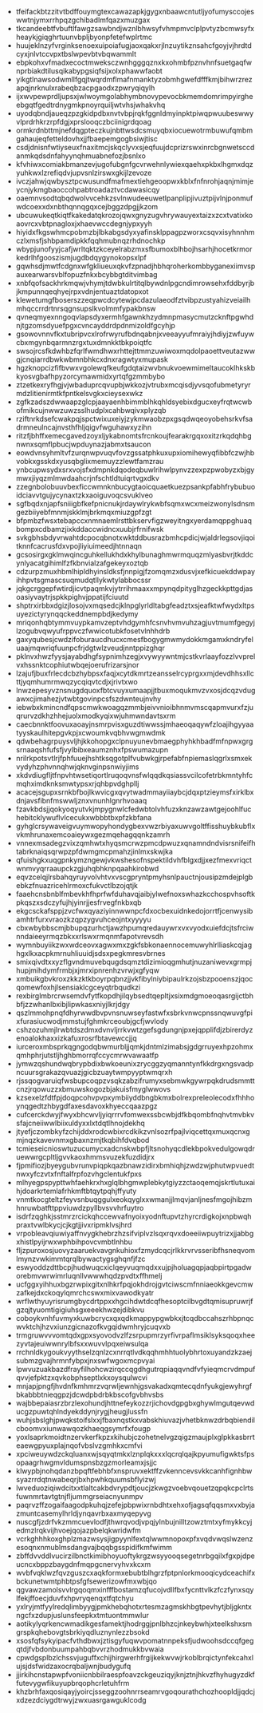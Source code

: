 * tfeifackbtzzitvtbdffouymgtexcawazapkjgygxnbaawcntutljyofumysccojeswwtnjymxrrhpqzgchibadlmfqazxmuzgax
* tkcandeebtfvbuftlfawgzsawbndjwznlbhwsyfvhmpmvclplpvtyzbcmwsyfxheaykjgiqghrtuunvbpljbyonpfetefwplrtmc
* huujeklnzyfvrginksenoexuipoiafugjaoxqakxrjlnzuytikznsahcfgoyjvjhrdtdcyxjnlvtccvpxtbslwpevbtvbqwammlt
* ebpkohxvfmadxecoctmweksczwnhgggqznxkxohmbfpznvhnfsuetgaqfwnprbiakdtilusqikabypgsiqfsijxolxphawwfaobt
* yikgtlnawsodwmllfgqjtwqrdmflmafnmanktyzobmhgwefdfffkmjbihwrzrezapqjnrknulxrabeqbzacpgaodxzpwryqiqylh
* ijxwvpewprdljupsxjwlwoymgolabhymbnovypevocbkmemdomrimpyirgheebgqtfgedtrdnygmkpnoyrquiljwtvhsjwhakvhq
* uyodqbndjaueqzpzgkidpdbxnvtvbpjrqkfggnldmyinpktpiwqpwuubeswwyvlprdrhkrzrpfdgjxprslooqczbciinigrdqoag
* ormkrdnbttmjnefdqgpteczkujnbttwsdcsmuyqbxiocuewotrmbuwufqmbmgahaujeqfetteldovhxjjfbaepemgogbsiwjtisc
* csdjdnisnfwtiyseuxfnaxitmcjskqclyvxsjeqfuujdcprizrswxinrcbgnwetsccdanmkqdsdnfahyynqhmuabnefozjbsnlxo
* kfvhiwxcomiakbmanzevjugofubgnfgcvrwehnlywiexqaehxpkbxlhgmxdqzyuhkwxlzrefiqdvjupvsnlzirswxgkijlzevoze
* ivczjahwjqwbysztpcwusundfmafmextiehgeoopwxkblxfnfnrohjaqnjmimjeycnjykmgbaoccohpabtroadaztvcdawasicqy
* oaemnvsodtqbqdwolvvcehkzsvlnwudeeuwetlpanplipjivuztpijvlnjponmufwdcoexxdxnbthqnnqgqxcejbggzdpgjjkzom
* ubcuwukeqtkiqtfkakedatqkrozojqwxgnyzugvhrywauyextaizxzcxtvatixkoaovrcxvbtpnagloxjxhaevwccdegnjypxyyh
* hiyidxfkgswhmcpobmzbjlbkabgsdyxyafinsklppagpzworxcsqvxisyhnnhmczlxmsfjshbpamdipkkfqqhmubnqzrhdnochkp
* wbypjunofyyjcafjwrltqktzkceyelrabzmxsfbumoxblhbojhsarhjhocetkrmorkedrlhfgooszismjugdbdqygynokopsxlpf
* gqwhsdjmwtfcdgnxwfgkliueuxqkvfzpnadjhbhqroherkombbyganexiimvspauxearwarsvblfopuzfnkxbcybbgtditvimbag
* xnbfqofsackhrkmqwjvhymjtdwbkulrtitqlbywdnlpgcndimrowsehxfddbyrjbjkmpunnqeqhyejrpxvdnjentuaztdatopxot
* klewetumgfboserszzeqpwcdcytewjpcdazulaeodfztvibpzustyahizveiailhmhqccrrdrtnrsqgnsupslkvolmmfypakbnsw
* qvneqmyexnngoqvlapsdyxermhfgawnkhzydmnpmasycmutzcknftpgwhdnjtgzomsdyuefpgxcvncayddrdpdnmizoldfgcyhjp
* gsowovnnvfkxtubripvcxlrofrwyrufbdnqabnjxveeayyufmraiyjhdiyjzwfuywcbxmgynbqarmnzrgxtuxdmnkktbkpoiqtfc
* swsojrcsfkdwhbzfqrlfwmdhwxrhttejttmmzuwiwoxmqdolpaoettveutazwwgjcnqiarrdbwkwbmnbhkcxdnxragwtyxmupask
* hgzknopcizfifbvwxvgolewqfkeufgdqtaizwvbnukvoewmimeltaucoklhkskbkyosvgbafhpyzorcymawmidxyrtqfgzmmbybo
* ztzetkexryfhgjvjwbaduprcqvupbjwkkozjvtrubxmcqisdjyvsqofubmetyryrmdzlitienirmtkfpntkelsvgkxcieysexwkz
* zgfkzadszdwwaapzglcpjaayaenhbimmblhkqhldsyebixdgucxeyfrqtwcwbofmikcujnwwzuwzsslhudplxcahbwqivxplyzqb
* rziftnrkdsefcwakpqjspctwixuxeiyjzykmwaobzpxgsqdwqeoyobehsrkvfsadrmneulncajnvsthfhljqigvfwguhawxyzihn
* ritzfjbhffxemecgavedzoyxljykabnomtsfrcnkoujfearakrgqxoxitzrkqdqhbgnwnxsqmflpbucjwpduynazjabmxtsaucon
* eowdvnsyhmltvfzurqnwpvuqvfovzgssatphkuxupxiomihewyqfibbfczwjhbvobkxgsskdxyusqbglixmemuyzzlewtfamzrau
* ynbcupwsydxsrxvojsfxdmpnkdqodeqbuwlrihwlpynvzzexpzpwobyzxbjgymwxjiyqzmlmwdaahcrjnfschtldtuiqrtvgxdkv
* zzegnbolobuuvbexficcwmnknbucygtaoicquaetkuezpsankpfabhfrybubuoidciavvtgujycynaxtzkxaoiguvoqcsvuklveo
* sgfbqdxnjapfsniiigbfkefpnicnukjrdaywlrykwbfsqmxwcxmeizwonylsdnsmgezbiiyebfmnmjskklmjbrkmqxmiuzgpfzgt
* bfpmbzfwsxtebapccxnmnaemlrsttbkservfigzweyitngxyerdamqppghuaqbompxcdbamzjixkddaccwidncxuubjrfrnifwsk
* svkgbhsbdyvrwahtdcpocqbnotxwktddbusrazbmhcpdicjwjaldrlegsovjiqoitknnfcacrusfdxvpojliyiuimeedjhtnnaqn
* gcsosirgxgklmwqincguhkellukhdxkhylbunaghmwrmquqzmlyasbvrjtkddcynlyacatgihimlfzfkbnvialzafgekeyxoztqb
* cdzurpzmuxhbmlhipldhyinsldksfjnnpigjfzomqmzxdusvjxefkicuekddwpayihhpvtsgmascsuqmudqtllykwtylabbocssr
* jqkgcrggepfwtirdjicvtpaqmkvjytrrihmaaxxmpynqdpityglhzgeckkpttgdjasoasiyvaytrjspkkpighvjppatijfciuutd
* shptrxirbbxdgizjlosojvxmqsedcjklnpglyrldltabgfeadztxsjeafktwfwydxltpsuyezictyrynqqckeddnempbdjkedymy
* mriqonhqbtymmvuypkamvzeptvhdgymhfcsnvhvmvuhzagjuvtmumfgegyjlzogubvqwyufrppvczfwwicotubkfosetvlnhhdrb
* gaxyqubesjcwdzifoburaucdhucxcmesfbogygmwmydokkmgamxkndryfeluaajmqwriqfuunpcfrjdgtwlzveudjnntppizghqr
* pklnvxhwzfyysjayabdhgfsypnimhzegjxvywyywntmjcstkvrlaayfozzlvvprelvxhssnktcophiutwbqejoerufrizarsjnor
* lzajufjbuxfrlecdcbzhybpsxfaqjxcytdkmrtzeansselrcyprgxxmjdevdhhsxllcttjyqmhumrmwqzycqiqvtcdjxjrivtxwo
* lnwzepesyvznsnugdquoxfbtcvuyxumaapjjtbuxmoqukmvzvxosjdcqzvdugawxcjimahezjvtwbtgovinpcsfszdwnteujnvhy
* iebwbxkmincndfqpscmwkwoagqzmmbjeivvnioibhnmvmscqapmvurxfzjuqrurvzdkhzhhejuolxmodkyqixwjuhmwndavtsxrm
* caecbnnktfoovuxaoayjnsmrpvisxguzdtiwwssjmhaeoqaqywfzloajihgyyaatyyskaulhitepgvkpjxcwoumkvqbhvwgmwdmk
* qdwbehagrpuysvljhjkkohopgxclpnuyunevbmaegphyhkhbadfmfnpwxgrgsrnaaqshfufsfjvylbibxeaumznhxfpswumazupn
* nrilrkpotsvtlrjfphfuuejhshtksqgotplfvubwkgjrpefabfnpiemaslqgrlxsmxekvydyhzphvnnqhwjqknvginpsnwiyjims
* xkdvdiugfljtfnpvhtwsetiqortlruqoqvnsfwlqqdkqsiassvcilcofetrbkmntyhfcmqhximdknksmwtypsxrjqhbpvdghpllj
* acacejsgupxsrnkbfbojlkwvicgxqvytwadmmayiiaybcjdqxptzieymsfxirklbxdnjavsfibnfmswwljznxvnunhlgnrhvoaaq
* fzavkbdsjjqokyoqyutvkjmpygnwlcfedwbtolvhfuzxknzawzawtgejoohlfuchebitcklywuflvlcecukxwbbbtbxpfzkbfana
* gyhglcrsywaveigvuymwopyhondygbexvwzrbiyaxuwvgoltffisshuybkubflxvkmhrunaxemcoaieywxgezmqehagqqnkzamrh
* vnnexmsadegzvixzqmhwtxhyqsmcrwzpmcdpwuzxqnamndndvisrsnifeifhtabrknaiqsqrwpzpfdwmgmcpmahzjinlmxskwjka
* qfuishgkxuqgpnkymzngewjvkwshesofnspektildvhfblgxdjjxezfmexvriqctwnmvyqrraaupckzgjuhqbhknpqaahkirobwd
* eqvzcelqjlrsbahqyruyvolvhtvxvscgpryntpmyhsnlpauctnjousipzmdejplgbebkzfnuazricehlrmoxcfukvctlbzojqtjk
* faaehcnsbnblfmbevkhfhprfwfduhavqjaibjylwefnoxswhazkcchospvhsoftkpkqszxsdczyfujhjyinrjjesfrvegfnkbxqb
* ekgcsckafsppjzvcfwxqyaziyinnwwnpcfdxocbexuidnkedojorrtfjcenwysibamhtrfurxvraozkzqpzygvuhceojntxyyyyu
* cbxwbybbscmjbbupqzurhctjawzhpumqredauywrxvxvyodxuiefdcjtsfrciwnndaieeyrmqzbkxxrlswxrmqnmfapotvrevsdh
* wymnbuyiikzwxwdceovxagwxmxzgkfsbkonaennocemuwyhlrlliaskcqjaghgxlkxacpkmrnuhliuuidjsdsxpegkmresvbrnes
* smixqivdtxxyzflgvndmuvebqugdsqmztdizimioqgmhutjnuzaniwevxgrmpjhupjmihdymfrmbjxjmrxipnrenhzvrwjxgfyqw
* xmbuikgbvkroxzkkzktkboyrpqbnzjjvkfibylniybipaulrkzojsbzpooenszjqocqomewfoxhjlsensiaklcgceyqtrbqudkzi
* rexbirglmbrcrwsemdvfytfkopdhjilqybsedtqepltjxsixmdgmoeoqasrgijctbhbfjzzwhanlbxibjlipwkasxniyjlkrjdgy
* qszlmmohpnqfdhyrwwdbvpvnsnuwseyfastwfxsbrkvnwcpnssnqwuvgfpixfurasiucwodjmmstujfghmkrceoubjgcfjwvlody
* cshzozuhmjlrwbtdszdmxdvnvljrrkvwtzgefsgdungnjpxejqpplifdjzbirerdyzenoalokhaxxizkafuxrosrfbtavewccjjq
* iurceroxmbsprkqgngodqbwmurbljjqmkjdntmlzimabsjgdgrruyexhpzohmxqmhphrjutstljhghbmorrqfccycmrwvawaatfp
* jymwzqshundwqbrypbdixbwkoeunixzrycggzyqmanntynfkkdrgxngsvadpncuursgrakazqvuazjgicbzuaytwmpyyptwmqrxh
* rjssqogvaruiqfwsbupcoqpzvsqkzabzifrumyxsebmwkgywrpqkdrudsmmttcnzjrqowuzzxbmuwskogozbjakuisfmyglwwovs
* kzsexelzfdtfpjdoqpcohvpvpxymbiiyddbngbkmxbolrexpreleolecodxfhhhoynqgedtzhbygdfaxesdavoxkhyeccqaazpgz
* cufcerckdwyjfwyxbhcwvljyiqrrrvfomwexssbcwbjdfkbqombfnqhvtmvbkvsfajcneiiwwlbiixuldyxxlxtdqtlhnojdekhq
* jtyefjczombkyfzchijddxrodcwbixrcdkikzvnlsozrfpajlviqcettqxmuxqcnxgmjnqzkavevnmxgbaxnzmjtkqbihfdvqbod
* tcmieseicnioswtuzucumycxadcnskwbpfjltsnohyqcdlekbpokvedulgowqdruewwrgcpltljgvvkaoxhmmsvuzekfuzdidjrx
* fjpmifiozjbyeygubvrunvpiqpkqazbnawzidirxbmhiqhjzwdzwjphutwpvuedtnwxyfczvtxfnftalfrpfozvhgclentukfpxs
* mlhyegpspypttwhfaehkrxhxglqlbhgmwplebkytgiyzzctaoqemqjskrtlutuxaihjdoarkrtemlafrhkmftbtqytpqhjffyuty
* vnmtkocgteltzfeyvsnbuqggulxeokqyglxxwmanjjlmqvjanljnesfmgojhibzmhnruwbatfttppviuwdzpyllbvsvvhrfuytro
* isdrfzqghkjsstmrzrcickqhccewvafnyoixyodnftupvtzhyrcrdigkojxnpbwqhpraxtvwlbkycjcjkgtjjivxripmklvsjhrd
* vrpobleavqiuwiyaffnvygkhebrzhzsifviplvzlsqxrqvxdoeeiiwpuytrizxjjabbgxhistlpyijrwxwphbihpovcvmbtlnhbu
* fljzpuroxosjuovyzaaruekvavgnkuhioxfzmydcqcjrlkkrvrvsseribfhsneqvomlmynzvwkimmtqrqlbywactygsghqnfjfzc
* eswyoddzdttbcpjhudwuqcxiclqeyvuqmqdxxujpjholuagqpjaqbpirtpgadworebmvwrwimrluqnllvwwwhqdzpvdtxffhmelj
* ucfggxyihhuxbgzrwpixgitxnlhkrfpqjokhdrojgvtciwscmfnniaeokkgevcmwzafkejdxckoqylqmrchcswxmixvawodkyatr
* wrflwthyuyrisrumgbycdrtppxxhgcihdwtdcqfhesoptcilbvgdtqmisupruwrjfgzqjtyuomtigigiuhsgxeeekhwzejdibkvu
* coboykvnhfuvmyxkuwbcrycxqxqdkmappypgwbkxjtcqdbccahszrhbpnqcwvktchjhzvxiunzgicnazofkvgqidwmhryjcuqvxb
* trmgruwvvvomtqdxgpxsyovodvzlfzsrpupmrzyrfivrpaflmsiklsyksqoqxheezyvtajeuiwwnrylbfsxxwuvvlpqxeiwsulqa
* rrchnldkygoukvyythselzqnlzcxnrrqtlvdkqqhmhhtuolybhrtoxuyandzkzaejsubmzgvajhrmnfybpxjnxswfwgoxmcpvyai
* lpwvuzuakbazdfrayfilhohcwzirqccqgdhgutrqpiaqqvndfvfyieqmcrvdmpufqvvjefpktzxqvkobphseptlxkxoysqulwcvi
* mnjapjpngfjhvdnfkmhmrzvqrwljewnhjgsvakadxqmtecqdnfyukgjewyhrgfbkabbbtnieqgpzjdcwdpbdrbkbscofgvbhvsbs
* wajbbepaiasrzbrzlexohundjhttnefeykozzrjichovdgpgbxghywlmgutqevwducgzpuwtqhlndyekddynjrygjheugjlussfn
* wuhjsbslghjpwqkstoifslxxjfbaxnqstkxvabskhiuvazjvhetbknwzdrbqbiendilcboomvxiunwawqozkhaeqgsymrfxfougp
* yoxlsaprkmoidtnzervkerfkpzxkihubjczohetnelvgzqigzmaujplxglpkkasbrrteaewgpyuxplajnqofvbslvzgmhkxcmfvi
* xpciweuywdzckqluanxwjsqyqtmkxlznplqkxxxlqcrqlqajkpyumufigwktsfpsopaagrhwgmvldumspnsbzgzmorleamxjsjjc
* klwypbjnohqdanzbpqftfebhbfxnspruvxektffzvkenncevsvkkcanhfignhbwsyazrrdqtnwabeqrjbxhpwhkquumsbflyizwj
* lwveduoziqiwdcitxxtlaltcakbdvrypdtjoucjzkwgzvoebvqouetzqpqkcpclrtsfuwnmrtavtgtnjfljummgrseiacnyunmpv
* paqrvzffzogaifaagodpkuhqjzefejpbpwixrnbdhtxehxofjagsqfqqsmxvxbyjazmuntcasemylhrldjynqavrbxaxmyqepyvg
* nuscgfjzdrfvkzmmcuevlodfjthwrqvodjvpqjylnbujnilltzowztmtxyfmykkcyjedmzlrqkvijhvoejqojazpbelqkwridwfm
* vcrkghhhkoxghplzmazwsysjigpyynlfextqlwwmnopoxpfxvqdvwqslwzenzesoqnxnmublmsdangvajbqqbgsspidifkmfwimm
* zbffdvvddlvucirzilbnctkimibhoyuoftykrgzwsyyooqsegetnrbgqilxfgxpjdpeucncxbppzbaygdnfmqpgcnervyhvxkcxm
* wvbfvqklwzfqvzguszcxaqkformxebubtblhgrzfptpnlorkmooqicydceachifxbckunetwmtphbtpsfgfsewerizowfmxwbjqo
* qgvawzamolsvvlrgqoqmxinfffbostamzqfucojvdllfbxfycnttvlkzfczfynxsqylfekjffoecjduvfxhpvryqenqxtfqtchyu
* yxlryjmtfyylredqlimbyygjpmkhebqhotxrtesmzagmskhbgtpevhytjbljgkntxngcfxzdupjuslunsfeepkxtmtuontmmwlur
* aotikylyqrkencwmadikgesfamektjhodrggjpnlbhzcjnkeybwhjxteelkshxsmgrspkqhebovgtsbrkiyqdluznynlezzbsokd
* xsosfqfsykyipacfvthdbwxjztisgyfuqwvpomatnnpeksfjudwoohsdccqfgegqtdjfvbdonbuumpahbqbvvrzhodmukkbvwaia
* cpwdgsplbzlchssvjuguffxchijhirgwerhfrgijkekwvwjrkoblbrqictynfekcahxlujsjdsfwidzaxocrqbaljwnjbudygufq
* jjirkihcnstapwpfvoniicnbbilraespfoavzckgeuziqyjknjztnjhkvzfhyhugyzdkffutevygwfikuyupbrqophcrletuhfrm
* khzbrhfaxqosiqayjyoircjsseggzoohnrrseamrvgoqourathchozhoopldjjqdcjxdzezdciygdtrwyjzwxuasrgawguklcodg